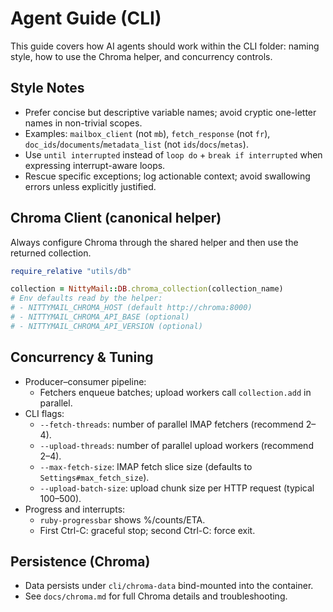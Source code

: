 # Agent Guide (CLI)

This guide covers how AI agents should work within the CLI folder: naming style, how to use the Chroma helper, and concurrency controls.

## Style Notes

- Prefer concise but descriptive variable names; avoid cryptic one-letter names in non-trivial scopes.
- Examples: `mailbox_client` (not `mb`), `fetch_response` (not `fr`), `doc_ids`/`documents`/`metadata_list` (not `ids`/`docs`/`metas`).
- Use `until interrupted` instead of `loop do` + `break if interrupted` when expressing interrupt-aware loops.
- Rescue specific exceptions; log actionable context; avoid swallowing errors unless explicitly justified.

## Chroma Client (canonical helper)

Always configure Chroma through the shared helper and then use the returned collection.

```ruby
require_relative "utils/db"

collection = NittyMail::DB.chroma_collection(collection_name)
# Env defaults read by the helper:
# - NITTYMAIL_CHROMA_HOST (default http://chroma:8000)
# - NITTYMAIL_CHROMA_API_BASE (optional)
# - NITTYMAIL_CHROMA_API_VERSION (optional)
```

## Concurrency & Tuning

- Producer–consumer pipeline:
  - Fetchers enqueue batches; upload workers call `collection.add` in parallel.
- CLI flags:
  - `--fetch-threads`: number of parallel IMAP fetchers (recommend 2–4).
  - `--upload-threads`: number of parallel upload workers (recommend 2–4).
  - `--max-fetch-size`: IMAP fetch slice size (defaults to `Settings#max_fetch_size`).
  - `--upload-batch-size`: upload chunk size per HTTP request (typical 100–500).
- Progress and interrupts:
  - `ruby-progressbar` shows %/counts/ETA.
  - First Ctrl-C: graceful stop; second Ctrl-C: force exit.

## Persistence (Chroma)

- Data persists under `cli/chroma-data` bind-mounted into the container.
- See `docs/chroma.md` for full Chroma details and troubleshooting.

